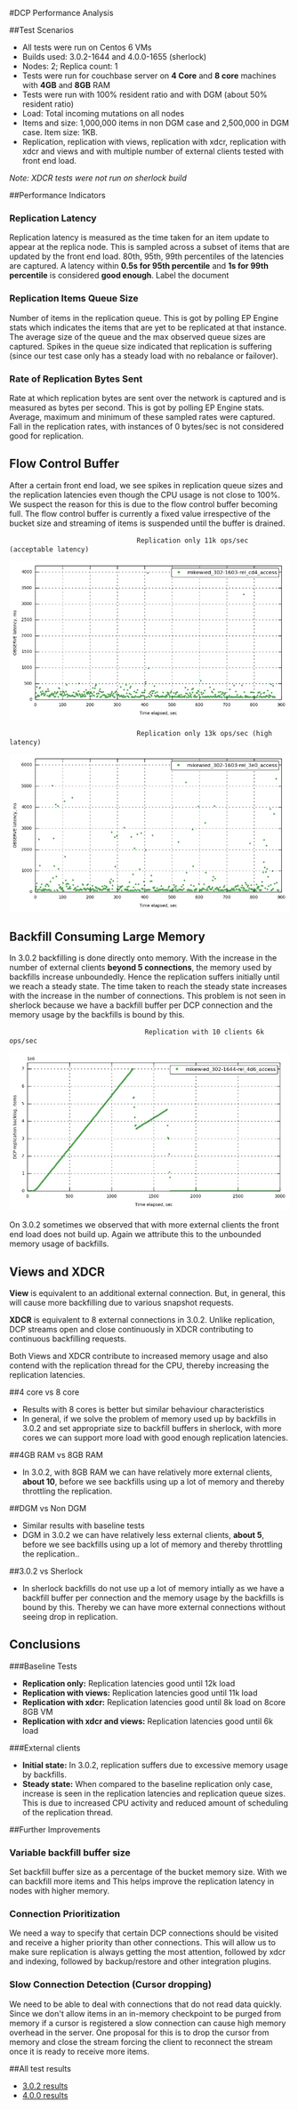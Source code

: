 #DCP Performance Analysis

##Test Scenarios

* All tests were run on Centos 6 VMs
* Builds used: 3.0.2-1644 and 4.0.0-1655 (sherlock)
* Nodes: 2; Replica count: 1
* Tests were run for couchbase server on **4 Core** and **8 core** machines with **4GB** and **8GB** RAM
* Tests were run with 100% resident ratio and with DGM (about 50% resident ratio)
* Load: Total incoming mutations on all nodes
* Items and size: 1,000,000 items in non DGM case and 2,500,000 in DGM case. Item size: 1KB.
* Replication, replication with views, replication with xdcr, replication with xdcr and views and with multiple number of external clients tested with front end load.

*Note: XDCR tests were not run on sherlock build*

##Performance Indicators
### Replication Latency
Replication latency is measured as the time taken for an item update to appear at the replica node. This is sampled across a subset of items that are updated by the front end load. 80th, 95th, 99th percentiles of the latencies are captured. A latency within **0.5s for 95th percentile** and **1s for 99th percentile** is considered **good enough**.
Label the document

### Replication Items Queue Size
Number of items in the replication queue. This is got by polling EP Engine stats which indicates the items that are yet to be replicated at that instance. The average size of the queue and the max observed queue sizes are captured. Spikes in the queue size indicated that replication is suffering (since our test case only has a steady load with no rebalance or failover). 

### Rate of Replication Bytes Sent
Rate at which replication bytes are sent over the network is captured and is measured as bytes per second. This is got by polling EP Engine stats. Average, maximum and minimum of these sampled rates were captured. Fall in the replication rates, with instances of 0 bytes/sec is not considered good for replication.

## Flow Control Buffer

After a certain front end load, we see spikes in replication queue sizes and the replication latencies even though the CPU usage is not close to 100%. We suspect the reason for this is due to the flow control buffer becoming full. The flow control buffer is currently a fixed value irrespective of the bucket size and streaming of items is suspended until the buffer is drained.

                                    Replication only 11k ops/sec (acceptable latency)
![Good replication latency](3.0.2/8-core-4gb-ram-vm/images/replication_only/11k_latency_raw.png)

                                    Replication only 13k ops/sec (high latency)
![High replication latency](3.0.2/8-core-4gb-ram-vm/images/replication_only/13k_latency_raw.png)
                                            
## Backfill Consuming Large Memory
In 3.0.2 backfilling is done directly onto memory. With the increase in the number of external clients **beyond 5 connections**, the memory used by backfills increase unboundedly. Hence the replication suffers initially until we reach a steady state. The time taken to reach the steady state increases with the increase in the number of connections. This problem is not seen in sherlock because we have a backfill buffer per DCP connection and the memory usage by the backfills is bound by this.

                                      Replication with 10 clients 6k ops/sec
![Initial Replication Queue Size build-up](3.0.2/8-core-8gb-ram-vm-DGM/images/replication_10_clients/6k_items.png)

On 3.0.2 sometimes we observed that with more external clients the front end load does not build up. Again we attribute this to the unbounded memory usage of backfills.

## Views and XDCR
**View** is equivalent to an additional external connection. But, in general, this will cause more backfilling due to various snapshot requests.

**XDCR** is equivalent to 8 external connections in 3.0.2. Unlike replication, DCP streams open and close continuously in XDCR contributing to continuous backfilling requests.

Both Views and XDCR contribute to increased memory usage and also contend with the replication thread for the CPU, thereby increasing the replication latencies.

##4 core vs 8 core
* Results with 8 cores is better but similar behaviour characteristics
* In general, if we solve the problem of memory used up by backfills in 3.0.2 and set appropriate size to backfill buffers in sherlock, with more cores we can support more load with good enough replication latencies.

##4GB RAM vs 8GB RAM
* In 3.0.2, with 8GB RAM we can have relatively more external clients, **about 10**, before we see backfills using up a lot of memory and thereby throttling the replication.

##DGM vs Non DGM
* Similar results with baseline tests
* DGM in 3.0.2 we can have relatively less external clients, **about 5**, before we see backfills using up a lot of memory and thereby throttling the replication..

##3.0.2 vs Sherlock
* In sherlock backfills do not use up a lot of memory intially as we have a backfill buffer per connection and the memory usage by the backfills is bound by this. Thereby we can have more external connections without seeing drop in replication.


## Conclusions

###Baseline Tests
* **Replication only:** Replication latencies good until 12k load
* **Replication with views:** Replication latencies good until 11k load
* **Replication with xdcr:** Replication latencies good until 8k load on 8core 8GB VM
* **Replication with xdcr and views:** Replication latencies good until 6k load

###External clients
* **Initial state:** In 3.0.2, replication suffers due to excessive memory usage by backfills.
* **Steady state:** When compared to the baseline replication only case, increase is seen in the replication latencies and replication queue sizes. This is due to increased CPU activity and reduced amount of scheduling of the replication thread.

##Further Improvements
### Variable backfill buffer size
Set backfill buffer size as a percentage of the bucket memory size. With we can backfill more items and This helps improve the replication latency in nodes with higher memory.

### Connection Prioritization
We need a way to specify that certain DCP connections should be visited and receive a higher priority than other connections. This will allow us to make sure replication is always getting the most attention, followed by xdcr and indexing, followed by backup/restore and other integration plugins.

### Slow Connection Detection (Cursor dropping)
We need to be able to deal with connections that do not read data quickly. Since we don't allow items in an in-memory checkpoint to be purged from memory if a cursor is registered a slow connection can cause high memory overhead in the server. One proposal for this is to drop the cursor from memory and close the stream forcing the client to reconnect the stream once it is ready to receive more items. 

##All test results
* [3.0.2 results](3.0.2/overview.md)
* [4.0.0 results](4.0.0/overview.md)